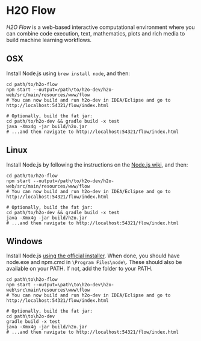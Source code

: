 # H2O Flow

*H2O Flow* is a web-based interactive computational environment where you can combine code execution, text, mathematics, plots and rich media to build machine learning workflows.

## OSX

Install Node.js using `brew install node`, and then:

    cd path/to/h2o-flow
    npm start --output=/path/to/h2o-dev/h2o-web/src/main/resources/www/flow
    # You can now build and run h2o-dev in IDEA/Eclipse and go to http://localhost:54321/flow/index.html

    # Optionally, build the fat jar:
    cd path/to/h2o-dev && gradle build -x test
    java -Xmx4g -jar build/h2o.jar
    # ...and then navigate to http://localhost:54321/flow/index.html

## Linux

Install Node.js by following the instructions on the [Node.js wiki](https://github.com/joyent/node/wiki/Installing-Node.js-via-package-manager), and then:

    cd path/to/h2o-flow
    npm start --output=/path/to/h2o-dev/h2o-web/src/main/resources/www/flow
    # You can now build and run h2o-dev in IDEA/Eclipse and go to http://localhost:54321/flow/index.html

    # Optionally, build the fat jar:
    cd path/to/h2o-dev && gradle build -x test
    java -Xmx4g -jar build/h2o.jar
    # ...and then navigate to http://localhost:54321/flow/index.html

## Windows

Install Node.js [using the official installer](http://nodejs.org/download/). When done, you should have node.exe and npm.cmd in `\Program Files\node\`. These should also be available on your PATH. If not, add the folder to your PATH.

    cd path\to\h2o-flow
    npm start --output=\path\to\h2o-dev\h2o-web\src\main\resources\www\flow
    # You can now build and run h2o-dev in IDEA/Eclipse and go to http://localhost:54321/flow/index.html

    # Optionally, build the fat jar:
    cd path\to\h2o-dev
    gradle build -x test
    java -Xmx4g -jar build/h2o.jar
    # ...and then navigate to http://localhost:54321/flow/index.html

